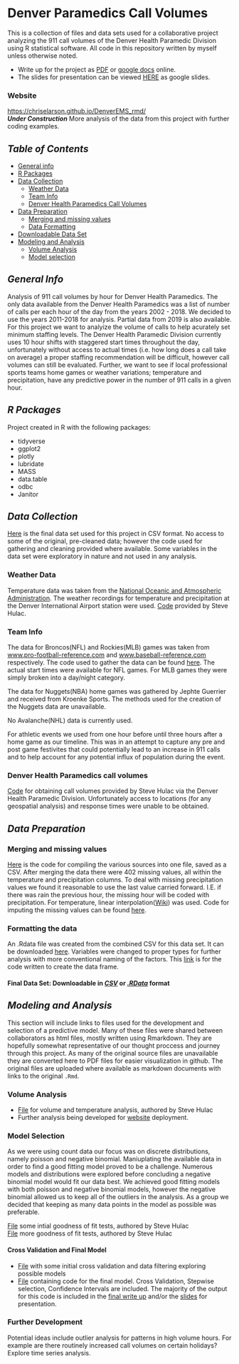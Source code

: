 # Denver Paramedics Call Volumes
This is a collection of files and data sets used for a collaborative project analyzing the 911 call volumes of the Denver Health Paramedic Division using R statistical software. All code in this repository written by myself unless otherwise noted.

- Write up for the project as [PDF](4290_project_paper.pdf) or [google docs](https://docs.google.com/document/d/1LJyybxZWOSdklGorLDOCAo2dna9N-69BUY3RhuEw31k/edit#heading=h.o6pbv0p4cgu9) online.
- The slides for presentation can be viewed [HERE](https://docs.google.com/presentation/d/1LP_FYMX9VJ-Oj_LOLcNiBZ4EOkV0bjGEULO3EL_9HI4/edit#slide=id.g59b92fdf11_1_0) as google slides.

### Website
https://chriselarson.github.io/DenverEMS_rmd/ <br>
**_Under Construction_** More analysis of the data from this project with further coding examples.

## _Table of Contents_
* [General info](#general-info)
* [R Packages](#r-packages)
* [Data Collection](#data-collection)
    - [Weather Data](#weather-data)
    - [Team Info](#team-info)
    - [Denver Health Paramedics Call Volumes](#denver-health-paramedics-call-volumes)
* [Data Preparation](#data-preparation)
    - [Merging and missing values](#merging-and-missing-values)
    - [Data Formatting](#formatting-the-data)
* [Downloadable Data Set](#formatting-the-data)
* [Modeling and Analysis](#modeling-and-analysis)
    - [Volume Analysis](#volume-analysis)
    - [Model selection](#model-selection)

## _General Info_
Analysis of 911 call volumes by hour for Denver Health Paramedics.  The only data available from the Denver Health Paramedics was a list of number of calls per each hour of the day from the years 2002 - 2018.  We decided to use the years 2011-2018 for analysis. Partial data from 2019 is also available. For this project we want to analyize the volume of calls to help acurately set minimum staffing levels. The Denver Health Paramedic Division currently uses 10 hour shifts with staggered start times throughout the day, unfortunately without access to actual times (i.e. how long does a call take on average) a proper staffing recommendation will be difficult, however  call volumes can still be evaluated.  Further, we want to see if local professional sports teams home games or weather variations; temperature and precipitation, have any predictive power in the number of 911 calls in a given hour.

## _R Packages_
Project created in R with the following packages:
* tidyverse
* ggplot2
* plotly
* lubridate  
* MASS
* data.table
* odbc
* Janitor


## _Data Collection_
[Here](all_variables.csv) is the final data set used for this project in CSV format.  No access to some of the original, pre-cleaned data; however the code used for gathering and cleaning provided where available.  Some variables in the data set were exploratory in nature and not used in any analysis.

### Weather Data
Temperature data was taken from the [National Oceanic and Atmospheric Administration](https://www.ncei.noaa.gov/).  The weather recordings for temperature and precipitation at the Denver International Airport station were used. [Code](Weather_data.R) provided by Steve Hulac.  

### Team Info
The data for Broncos(NFL) and Rockies(MLB) games was taken from www.pro-football-reference.com and www.baseball-reference.com respectively.  The code used to gather the data can be found [here](https://github.com/ChrisELarson/DenverEMS/blob/master/TeamData.R).  The actual start times were available for NFL games.  For MLB games they were simply broken into a day/night category.

The data for Nuggets(NBA) home games was gathered by Jephte Guerrier and received from Kroenke Sports. The methods used for the creation of the Nuggets data are unavailable.

No Avalanche(NHL) data is currently used.

For athletic events we used from one hour before until three hours after a home game as our timeline.  This was in an attempt to capture any pre and post game festivites that could potentially lead to an increase in 911 calls and to help account for any potential influx of population during the event.

### Denver Health Paramedics call volumes
[Code](CAD_data_pull.R) for obtaining call volumes provided by Steve Hulac via the Denver Health Paramedic Division. Unfortunately access to locations (for any geospatial analysis) and response times were unable to be obtained.

## _Data Preparation_
### Merging and missing values
[Here](merging_data.R) is the code for compiling the various sources into one file, saved as a CSV.  After merging the data there were 402 missing values, all within the temperature and precipitation columns.  To deal with missing precipitation values we found it reasonable to use the last value carried forward. I.E. if there was rain the previous hour, the missing hour will be coded with precipitation.  For temperature, linear interpolation([Wiki](https://en.wikipedia.org/wiki/Linear_interpolation)) was used.  Code for imputing the missing values can be found [here](missing_values.R).

### Formatting the data
An .Rdata file was created from the combined CSV for this data set.  It can be downloaded [here](call_data.Rdata).  Variables were changed to proper types for further analysis with more conventional naming of the factors.  This [link](data_frame_creation.R) is for the code written to create the data frame.

#### Final Data Set: Downloadable in *[CSV](all_variables.csv)* or *[.RData](call_data.Rdata)* format

## _Modeling and Analysis_
This section will include links to files used for the development and selection of a predictive model.  Many of these files were shared between collaborators as html files, mostly written using Rmarkdown. They are hopefully somewhat representative of our thought proccess and journey through this project. As many of the original source files are unavailable they are converted here to PDF files for easier visualization in github. The original files are uploaded where available as markdown documents with links to the original `.Rmd`.

### Volume Analysis
- [File](Call_Volume_Data_Exploration.pdf) for volume and temperature analysis, authored by Steve Hulac
- Further analysis being developed for [website](https://chriselarson.github.io/DenverEMS_rmd/) deployment.
### Model Selection
As we were using count data our focus was on discrete distributions, namely poisson and negative binomial. Maniuplating the available data in order to find a good fitting model proved to be a challenge.  Numerous models and distributions were explored before concluding a negative binomial model would fit our data best.  We achieved good fitting models with both poisson and negative binomial models, however the negative binomial allowed us to keep all of the outliers in the analysis.  As a group we decided that keeping as many data points in the model as possible was preferable.<br>


[File](fitting_volume_frequency.pdf) some intial goodness of fit tests, authored by Steve Hulac <br>
[File](Goodness_of_fit_tests.pdf) more goodness of fit tests, authored by Steve Hulac

#### Cross Validation and Final Model
- [File](34minus.md) with some initial cross validation and data filtering exploring possible models
- [File](FinalProject.R) containing code for the final model.  Cross Validation, Stepwise selection,  Confidence Intervals are included.  The majority of the output for this code is included in the [final write up](4290_project_paper.pdf) and/or the [slides](https://docs.google.com/presentation/d/1LP_FYMX9VJ-Oj_LOLcNiBZ4EOkV0bjGEULO3EL_9HI4/edit#slide=id.g59b92fdf11_1_0) for presentation.

### Further Development
Potential ideas include outlier analysis for patterns in high volume hours.  For example are there routinely increased call volumes on certain holidays?  Explore time series analysis.
